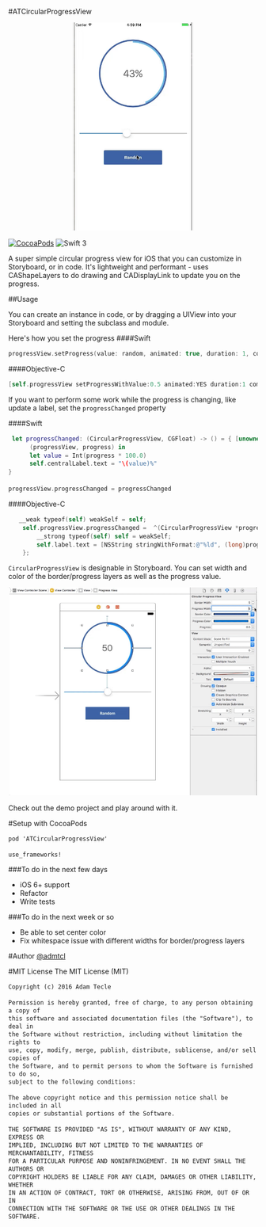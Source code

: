 
#ATCircularProgressView
<p align="center">
  <img height="420" src="assets/screenshot.gif"/>
</p>

[![CocoaPods](https://img.shields.io/cocoapods/v/ATCircularProgressView.svg)](http://www.cocoapods.org/?q=atcircularprogressview)
![Swift 3](https://img.shields.io/badge/swift-3-orange.svg)

A super simple circular progress view for iOS that you can customize in Storyboard, or in code. It's lightweight and performant - uses CAShapeLayers to do drawing and CADisplayLink to update you on the progress.

##Usage

You can create an instance in code, or by dragging a UIView into your Storyboard and setting the subclass and module.

Here's how you set the progress
####Swift
```swift
progressView.setProgress(value: random, animated: true, duration: 1, completion: nil)
```
####Objective-C
```objective-c
[self.progressView setProgressWithValue:0.5 animated:YES duration:1 completion:nil];
```

If you want to perform some work while the progress is changing, like update a label, set the `progressChanged` property

####Swift
```swift
 let progressChanged: (CircularProgressView, CGFloat) -> () = { [unowned self]
      (progressView, progress) in
      let value = Int(progress * 100.0)
      self.centralLabel.text = "\(value)%"
}
        
progressView.progressChanged = progressChanged
```

####Objective-C
```objective-c
   __weak typeof(self) weakSelf = self;
    self.progressView.progressChanged =  ^(CircularProgressView *progressView, CGFloat progress) {
        __strong typeof(self) self = weakSelf;
        self.label.text = [NSString stringWithFormat:@"%ld", (long)progress];
    };
```

`CircularProgressView` is designable in Storyboard. You can set width and color of the border/progress layers as well as the progress value.

<p align="center">
  <img height="420" src="assets/ib-screenshot.gif"/>
</p>

Check out the demo project and play around with it.

#Setup with CocoaPods

```
pod 'ATCircularProgressView'

use_frameworks!
```

###To do in the next few days
- iOS 6+ support
- Refactor
- Write tests

###To do in the next week or so
- Be able to set center color
- Fix whitespace issue with different widths for border/progress layers

#Author
[@admtcl](https://twitter.com/admtcl)

#MIT License
    The MIT License (MIT)

    Copyright (c) 2016 Adam Tecle

    Permission is hereby granted, free of charge, to any person obtaining a copy of
    this software and associated documentation files (the "Software"), to deal in
    the Software without restriction, including without limitation the rights to
    use, copy, modify, merge, publish, distribute, sublicense, and/or sell copies of
    the Software, and to permit persons to whom the Software is furnished to do so,
    subject to the following conditions:

    The above copyright notice and this permission notice shall be included in all
    copies or substantial portions of the Software.

    THE SOFTWARE IS PROVIDED "AS IS", WITHOUT WARRANTY OF ANY KIND, EXPRESS OR
    IMPLIED, INCLUDING BUT NOT LIMITED TO THE WARRANTIES OF MERCHANTABILITY, FITNESS
    FOR A PARTICULAR PURPOSE AND NONINFRINGEMENT. IN NO EVENT SHALL THE AUTHORS OR
    COPYRIGHT HOLDERS BE LIABLE FOR ANY CLAIM, DAMAGES OR OTHER LIABILITY, WHETHER
    IN AN ACTION OF CONTRACT, TORT OR OTHERWISE, ARISING FROM, OUT OF OR IN
    CONNECTION WITH THE SOFTWARE OR THE USE OR OTHER DEALINGS IN THE SOFTWARE.
